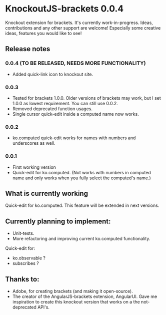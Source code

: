 KnockoutJS-brackets 0.0.4
===================

Knockout extension for brackets. It's currently work-in-progress. 
Ideas, contributions and any other support are welcome! Especially some creative ideas, features you would like to see!

## Release notes

### 0.0.4 (TO BE RELEASED, NEEDS MORE FUNCTIONALITY)
* Added quick-link icon to knockout site.

### 0.0.3
* Tested for brackets 1.0.0. Older versions of brackets may work, but I set 1.0.0 as lowest requirement. You can still use 0.0.2. 
* Removed deprecated function usages.
* Single cursor quick-edit inside a computed name now works.

### 0.0.2
* ko.computed quick-edit works for names with numbers and underscores as well.

### 0.0.1
* First working version 
* Quick-edit for ko.computed. (Not works with numbers in computed name and only works when you fully select the computed's name.)


What is currently working
-----------
Quick-edit for ko.computed.
This feature will be extended in next versions.


Currently planning to implement:
-----------
* Unit-tests. 
* More refactoring and improving current ko.computed functionality.

Quick-edit for:
* ko.observable ?
* subscribes ?

Thanks to:
-----------
* Adobe, for creating brackets (and making it open-source).
* The creator of the AngularJS-brackets extension, AngularUI. Gave me inspiration to create this knockout version that works on a the not-deprecated API's.
